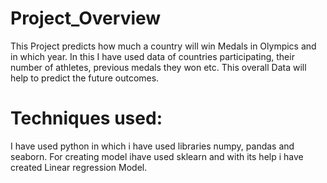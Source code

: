 # Project_Overview
This Project predicts how much a country will win Medals in Olympics and in which year. 
In this I have used data of countries participating, their number of athletes, previous medals they won etc. 
This overall Data will help to predict the future outcomes.
# Techniques used:
I have used python in which i have used libraries numpy, pandas and seaborn. For creating model ihave used sklearn and with its help i have created Linear regression Model.

